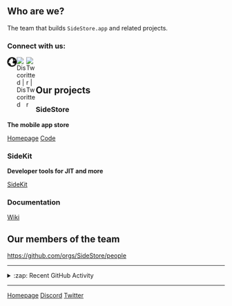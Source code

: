 <!-- 
Docs: How to use GitHub README and actions to auto-generate embedded content.
https://github.com/anuraghazra/github-readme-stats
https://www.youtube.com/watch?v=n6d4KHSKqGk
https://github.com/rahuldkjain/github-profile-readme-generator
 -->

## Who are we?

The team that builds `SideStore.app` and related projects.

### Connect with us:

<!--
[![Website](https://img.shields.io/website?label=sidestore.io&style=for-the-badge&url=https://sidestore.io)](https://sidestore.io)
[![Twitter Follow](https://img.shields.io/twitter/follow/sidestore_io?color=1DA1F2&logo=twitter&style=for-the-badge)](https://twitter.com/intent/follow?original_referer=https%3A%2F%2Fgithub.com%2Fsidestore&screen_name=sidestore)
[![GitHub Followers](https://img.shields.io/github/followers/sidestore?style=for-the-badge)]()
[![GitHub Sponsors](https://img.shields.io/github/sponsors/sidestore?style=for-the-badge
)]() 
-->

[<img align="left" alt="sidestore.io" width="22px" src="https://raw.githubusercontent.com/iconic/open-iconic/master/svg/globe.svg" />][website]
[<img align="left" alt="Discord | Discord" width="22px" src="https://cdn.jsdelivr.net/npm/simple-icons@v3/icons/discord.svg" />][discord]
[<img align="left" alt="Twitter | Twitter" width="22px" src="https://cdn.jsdelivr.net/npm/simple-icons@v3/icons/twitter.svg" />][twitter]

<br />
<br />

## Our projects

### SideStore

__The mobile app store__

[Homepage][website]
[Code][git.sidestore]

### SideKit

__Developer tools for JIT and more__

[SideKit][git.sidekit]

### Documentation

[Wiki][wiki]

## Our members of the team

https://github.com/orgs/SideStore/people

---

<details>
  <summary>:zap: Recent GitHub Activity</summary>

<!--START_SECTION:activity-->
1. ❗️ Opened issue [#921](https://github.com/SideStore/SideStore/issues/921) in [SideStore/SideStore](https://github.com/SideStore/SideStore)
2. ❗️ Closed issue [#904](https://github.com/SideStore/SideStore/issues/904) in [SideStore/SideStore](https://github.com/SideStore/SideStore)
3. 🎉 Merged PR [#920](https://github.com/SideStore/SideStore/pull/920) in [SideStore/SideStore](https://github.com/SideStore/SideStore)
4. 🗣 Commented on [#920](https://github.com/SideStore/SideStore/issues/920) in [SideStore/SideStore](https://github.com/SideStore/SideStore)
5. 🗣 Commented on [#913](https://github.com/SideStore/SideStore/issues/913) in [SideStore/SideStore](https://github.com/SideStore/SideStore)
6. 🗣 Commented on [#913](https://github.com/SideStore/SideStore/issues/913) in [SideStore/SideStore](https://github.com/SideStore/SideStore)
7. 🗣 Commented on [#904](https://github.com/SideStore/SideStore/issues/904) in [SideStore/SideStore](https://github.com/SideStore/SideStore)
8. 🗣 Commented on [#920](https://github.com/SideStore/SideStore/issues/920) in [SideStore/SideStore](https://github.com/SideStore/SideStore)
9. 🗣 Commented on [#920](https://github.com/SideStore/SideStore/issues/920) in [SideStore/SideStore](https://github.com/SideStore/SideStore)
10. 🗣 Commented on [#920](https://github.com/SideStore/SideStore/issues/920) in [SideStore/SideStore](https://github.com/SideStore/SideStore)
11. 🗣 Commented on [#920](https://github.com/SideStore/SideStore/issues/920) in [SideStore/SideStore](https://github.com/SideStore/SideStore)
12. 🗣 Commented on [#920](https://github.com/SideStore/SideStore/issues/920) in [SideStore/SideStore](https://github.com/SideStore/SideStore)
13. 🗣 Commented on [#920](https://github.com/SideStore/SideStore/issues/920) in [SideStore/SideStore](https://github.com/SideStore/SideStore)
14. 🗣 Commented on [#920](https://github.com/SideStore/SideStore/issues/920) in [SideStore/SideStore](https://github.com/SideStore/SideStore)
15. ❌ Reopened PR [#920](https://github.com/SideStore/SideStore/pull/920) in [SideStore/SideStore](https://github.com/SideStore/SideStore)
16. ❌ Closed PR [#920](https://github.com/SideStore/SideStore/pull/920) in [SideStore/SideStore](https://github.com/SideStore/SideStore)
17. 💪 Opened PR [#920](https://github.com/SideStore/SideStore/pull/920) in [SideStore/SideStore](https://github.com/SideStore/SideStore)
18. 🗣 Commented on [#902](https://github.com/SideStore/SideStore/issues/902) in [SideStore/SideStore](https://github.com/SideStore/SideStore)
19. 🗣 Commented on [#918](https://github.com/SideStore/SideStore/issues/918) in [SideStore/SideStore](https://github.com/SideStore/SideStore)
20. ❗️ Opened issue [#918](https://github.com/SideStore/SideStore/issues/918) in [SideStore/SideStore](https://github.com/SideStore/SideStore)
<!--END_SECTION:activity-->

</details>

---

[Homepage][patreon] [Discord][discord] [Twitter][twitter]

<!--
- [Patreon][patreon]
- [OpenCollective][opencollective]
- [YouTube][youtube]
-->

[website]: https://sidestore.io
[wiki]: https://wiki.sidestore.io
[twitter]: https://twitter.com/sidestore_io
[discord]: https://discord.gg/sidestore-949183273383395328
[youtube]: https://youtube.com/TODO
[patreon]: https://www.patreon.com/SideStore
[opencollective]: https://opencollective.com/TODO
[git.sidestore]: https://github.com/SideStore/SideStore/
[git.sidekit]: https://github.com/SideStore/SideKit

